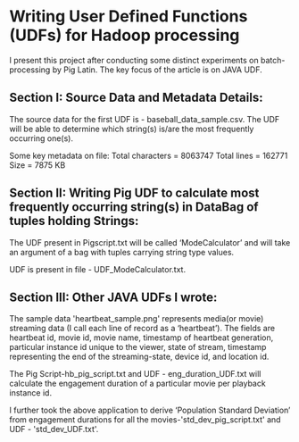 # Writing User Defined Functions (UDFs) for Hadoop processing

I present this project after conducting some distinct experiments on batch-processing by Pig Latin. The key focus of the article is on JAVA UDF.

## Section I: Source Data and Metadata Details:

The source data for the first UDF is - baseball_data_sample.csv. The UDF will be able to determine which string(s) is/are the most frequently occurring one(s).
 
Some key metadata on file:
Total characters = 8063747
Total lines = 162771
Size = 7875 KB


## Section II: Writing Pig UDF to calculate most frequently occurring string(s) in DataBag of tuples holding Strings:

The UDF present in Pigscript.txt will be called ‘ModeCalculator’ and will take an argument of a bag with tuples carrying string type values.

UDF is present in file - UDF_ModeCalculator.txt.

## Section III: Other JAVA UDFs I wrote:

The sample data 'heartbeat_sample.png' represents media(or movie) streaming data (I call each line of record as a ‘heartbeat’). The fields are heartbeat id, movie id, movie name, timestamp of heartbeat generation, particular instance id unique to the viewer, state of stream, timestamp representing the end of the streaming-state, device id, and location id.

The Pig Script-hb_pig_script.txt and UDF - eng_duration_UDF.txt will calculate the engagement duration of a particular movie per playback instance id. 

I further took the above application to derive ‘Population Standard Deviation’ from engagement durations for all the movies-'std_dev_pig_script.txt' and UDF - 'std_dev_UDF.txt'.
